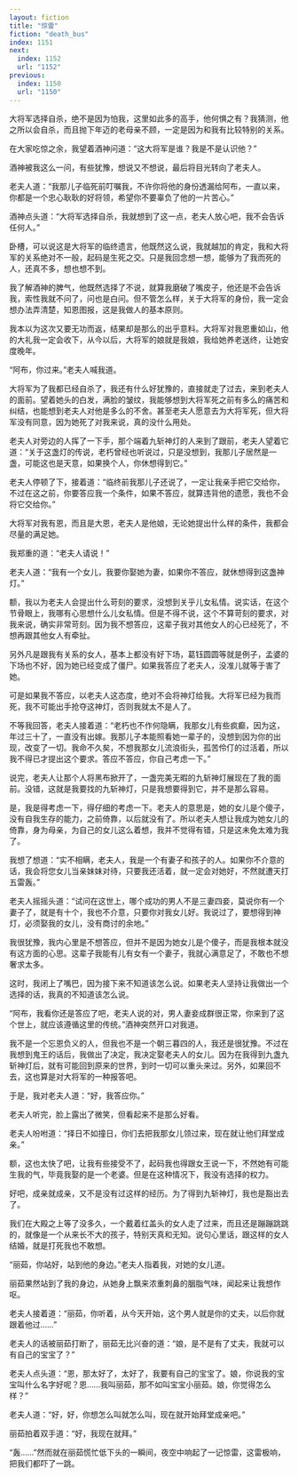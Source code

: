 ```yaml
---
layout: fiction
title: "惊雷"
fiction: "death_bus"
index: 1151
next:
  index: 1152
  url: "1152"
previous:
  index: 1150
  url: "1150"
---
```

大将军选择自杀，绝不是因为怕我，这里如此多的高手，他何惧之有？我猜测，他之所以会自杀，而且抛下年迈的老母亲不顾，一定是因为和我有比较特别的关系。

在大家吃惊之余，我望着酒神问道：“这大将军是谁？我是不是认识他？”

酒神被我这么一问，有些犹豫，想说又不想说，最后将目光转向了老夫人。

老夫人道：“我那儿子临死前叮嘱我，不许你将他的身份透漏给阿布，一直以来，你都是一个忠心耿耿的好将领，希望你不要辜负了他的一片苦心。”

酒神点头道：“大将军选择自杀，我就想到了这一点，老夫人放心吧，我不会告诉任何人。”

卧槽，可以说这是大将军的临终遗言，他既然这么说，我就越加的肯定，我和大将军的关系绝对不一般，起码是生死之交。只是我回念想一想，能够为了我而死的人，还真不多，想也想不到。

我了解酒神的脾气，他既然选择了不说，就算我磨破了嘴皮子，他还是不会告诉我，索性我就不问了，问也是白问。但不管怎么样，关于大将军的身份，我一定会想办法弄清楚，知恩图报，这是我做人的基本原则。

我本以为这次又要无功而返，结果却是那么的出乎意料。大将军对我恩重如山，他的大礼我一定会收下，从今以后，大将军的娘就是我娘，我给她养老送终，让她安度晚年。

“阿布，你过来。”老夫人喊我道。

大将军为了我都已经自杀了，我还有什么好犹豫的，直接就走了过去，来到老夫人的面前。望着她头的白发，满脸的皱纹，我能够想到大将军死之前有多么的痛苦和纠结，也能想到老夫人对他是多么的不舍。甚至老夫人愿意去为大将军死，但大将军没有同意，因为她死了对我来说，真的没什么用处。

老夫人对旁边的人挥了一下手，那个端着九斩神灯的人来到了跟前，老夫人望着它道：“关于这盏灯的传说，老朽曾经也听说过，只是没想到，我那儿子居然是一盏，可能这也是天意，如果换个人，你休想得到它。”

老夫人停顿了下，接着道：“临终前我那儿子还说了，一定让我亲手把它交给你，不过在这之前，你要答应我一个条件，如果不答应，就算违背他的遗愿，我也不会将它交给你。”

大将军对我有恩，而且是大恩，老夫人是他娘，无论她提出什么样的条件，我都会尽量的满足她。

我郑重的道：“老夫人请说！”

老夫人道：“我有一个女儿，我要你娶她为妻，如果你不答应，就休想得到这盏神灯。”

额，我以为老夫人会提出什么苛刻的要求，没想到关乎儿女私情。说实话，在这个节骨眼上，我哪有心思想什么儿女私情。但是不得不说，这个不算苛刻的要求，对我来说，确实非常苛刻。因为我不想答应，这辈子我对其他女人的心已经死了，不想再跟其他女人有牵扯。

另外凡是跟我有关系的女人，基本上都没有好下场，葛钰圆圆等就是例子，孟婆的下场也不好，因为她已经变成了僵尸。如果我答应了老夫人，没准儿就等于害了她。

可是如果我不答应，以老夫人这态度，绝对不会将神灯给我。大将军已经为我而死，我不可能出手抢夺这神灯，否则我就太不是人了。

不等我回答，老夫人接着道：“老朽也不作何隐瞒，我那女儿有些疯癫，因为这，年过三十了，一直没有出嫁。我那儿子本能照看她一辈子的，没想到因为你的出现，改变了一切。我命不久矣，不想我那女儿流浪街头，孤苦伶仃的过活着，所以我不得已才提出这个要求。答应不答应，你自己考虑一下。”

说完，老夫人让那个人将黑布掀开了，一盏完美无暇的九斩神灯展现在了我的面前。没错，这就是我要找的九斩神灯，只是我想要得到它，并不是那么容易。

是，我是得考虑一下，得仔细的考虑一下。老夫人的意思是，她的女儿是个傻子，没有自我生存的能力，之前倚靠，以后就没有了。所以老夫人想让我成为她女儿的倚靠，身为母亲，为自己的女儿这么着想，我并不觉得有错，只是这未免太难为我了。

我想了想道：“实不相瞒，老夫人，我是一个有妻子和孩子的人。如果你不介意的话，我会将您女儿当亲妹妹对待，只要我还活着，就一定会对她好，不然就遭天打五雷轰。”

老夫人摇摇头道：“试问在这世上，哪个成功的男人不是三妻四妾，莫说你有一个妻子了，就是有十个，我也不介意，只要你对我女儿好。我说过了，要想得到神灯，必须娶我的女儿，没有商讨的余地。”

我很犹豫，我内心里是不想答应，但并不是因为她女儿是个傻子，而是我根本就没有这方面的心思。这辈子我能有儿有女有一个妻子，我就心满意足了，不敢也不想奢求太多。

这时，我闭上了嘴巴，因为接下来不知道该怎么说。如果老夫人坚持让我做出一个选择的话，我真的不知道该怎么说。

“阿布，我看你还是答应了吧，老夫人说的对，男人妻妾成群很正常，你来到了这个世上，就应该遵循这里的传统。”酒神突然开口对我道。

我不是一个忘恩负义的人，但我也不是一个朝三暮四的人，我还是很犹豫。不过在我想到鬼王的话后，我做出了决定，我决定娶老夫人的女儿。因为在我得到九盏九斩神灯后，就有可能回到原来的世界，到时一切可以重头来过。另外，如果回不去，这也算是对大将军的一种报答吧。

于是，我对老夫人道：“好，我答应你。”

老夫人听完，脸上露出了微笑，但看起来不是那么好看。

老夫人吩咐道：“择日不如撞日，你们去把我那女儿领过来，现在就让他们拜堂成亲。”

额，这也太快了吧，让我有些接受不了，起码我也得跟女王说一下，不然她有可能生我的气，毕竟我娶的是一个老婆。但是在这种情况下，我没有选择的权力。

好吧，成亲就成亲，又不是没有过这样的经历。为了得到九斩神灯，我也是豁出去了。

我们在大殿之上等了没多久，一个戴着红盖头的女人走了过来，而且还是蹦蹦跳跳的，就像是一个从来长不大的孩子，特别天真和无知。说句心里话，跟这样的女人结婚，就是打死我也不敢想。

“丽茹，你站好，站到他的身边。”老夫人指着我，对她的女儿道。

丽茹果然站到了我的身边，从她身上飘来浓重刺鼻的胭脂气味，闻起来让我想作呕。

老夫人接着道：“丽茹，你听着，从今天开始，这个男人就是你的丈夫，以后你就跟着他过……”

老夫人的话被丽茹打断了，丽茹无比兴奋的道：“娘，是不是有了丈夫，我就可以有自己的宝宝了？”

老夫人点头道：“恩，那太好了，太好了，我要有自己的宝宝了。娘，你说我的宝宝叫什么名字好呢？恩……我叫丽茹，那不如叫宝宝小丽茹。娘，你觉得怎么样？”

老夫人道：“好，好，你想怎么叫就怎么叫，现在就开始拜堂成亲吧。”

丽茹拍着双手道：“好，我现在就拜。”

“轰……”然而就在丽茹慌忙低下头的一瞬间，夜空中响起了一记惊雷，这雷极响，把我们都吓了一跳。